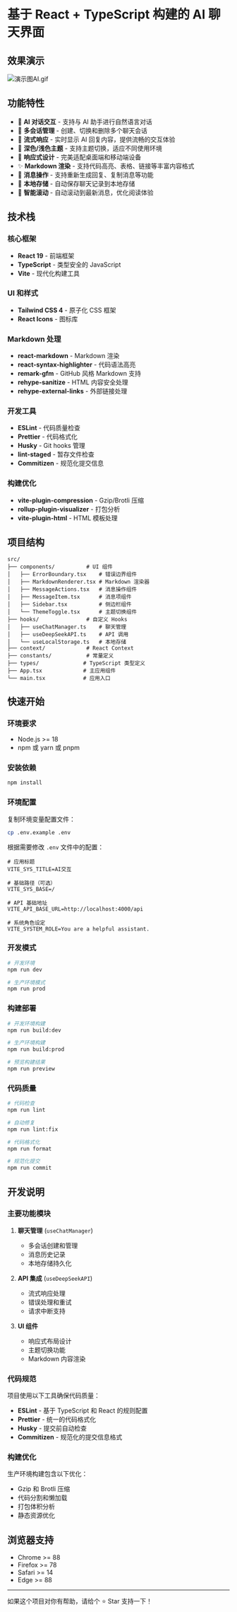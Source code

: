 # 基于 React + TypeScript 构建的 AI 聊天界面

## 效果演示

![演示图AI.gif](/demo/AI.gif)

## 功能特性

- 🤖 **AI 对话交互** - 支持与 AI 助手进行自然语言对话
- 💬 **多会话管理** - 创建、切换和删除多个聊天会话
- 🔄 **流式响应** - 实时显示 AI 回复内容，提供流畅的交互体验
- 🎨 **深色/浅色主题** - 支持主题切换，适应不同使用环境
- 📱 **响应式设计** - 完美适配桌面端和移动端设备
- ✨ **Markdown 渲染** - 支持代码高亮、表格、链接等丰富内容格式
- 🔧 **消息操作** - 支持重新生成回复、复制消息等功能
- 💾 **本地存储** - 自动保存聊天记录到本地存储
- 🎯 **智能滚动** - 自动滚动到最新消息，优化阅读体验

## 技术栈

### 核心框架

- **React 19** - 前端框架
- **TypeScript** - 类型安全的 JavaScript
- **Vite** - 现代化构建工具

### UI 和样式

- **Tailwind CSS 4** - 原子化 CSS 框架
- **React Icons** - 图标库

### Markdown 处理

- **react-markdown** - Markdown 渲染
- **react-syntax-highlighter** - 代码语法高亮
- **remark-gfm** - GitHub 风格 Markdown 支持
- **rehype-sanitize** - HTML 内容安全处理
- **rehype-external-links** - 外部链接处理

### 开发工具

- **ESLint** - 代码质量检查
- **Prettier** - 代码格式化
- **Husky** - Git hooks 管理
- **lint-staged** - 暂存文件检查
- **Commitizen** - 规范化提交信息

### 构建优化

- **vite-plugin-compression** - Gzip/Brotli 压缩
- **rollup-plugin-visualizer** - 打包分析
- **vite-plugin-html** - HTML 模板处理

## 项目结构

```
src/
├── components/          # UI 组件
│   ├── ErrorBoundary.tsx    # 错误边界组件
│   ├── MarkdownRenderer.tsx # Markdown 渲染器
│   ├── MessageActions.tsx   # 消息操作组件
│   ├── MessageItem.tsx      # 消息项组件
│   ├── Sidebar.tsx          # 侧边栏组件
│   └── ThemeToggle.tsx      # 主题切换组件
├── hooks/               # 自定义 Hooks
│   ├── useChatManager.ts    # 聊天管理
│   ├── useDeepSeekAPI.ts    # API 调用
│   └── useLocalStorage.ts   # 本地存储
├── context/             # React Context
├── constants/           # 常量定义
├── types/              # TypeScript 类型定义
├── App.tsx             # 主应用组件
└── main.tsx            # 应用入口
```

## 快速开始

### 环境要求

- Node.js >= 18
- npm 或 yarn 或 pnpm

### 安装依赖

```bash
npm install
```

### 环境配置

复制环境变量配置文件：

```bash
cp .env.example .env
```

根据需要修改 `.env` 文件中的配置：

```env
# 应用标题
VITE_SYS_TITLE=AI交互

# 基础路径（可选）
VITE_SYS_BASE=/

# API 基础地址
VITE_API_BASE_URL=http://localhost:4000/api

# 系统角色设定
VITE_SYSTEM_ROLE=You are a helpful assistant.
```

### 开发模式

```bash
# 开发环境
npm run dev

# 生产环境模式
npm run prod
```

### 构建部署

```bash
# 开发环境构建
npm run build:dev

# 生产环境构建
npm run build:prod

# 预览构建结果
npm run preview
```

### 代码质量

```bash
# 代码检查
npm run lint

# 自动修复
npm run lint:fix

# 代码格式化
npm run format

# 规范化提交
npm run commit
```

## 开发说明

### 主要功能模块

1. **聊天管理** (`useChatManager`)
   - 多会话创建和管理
   - 消息历史记录
   - 本地存储持久化

2. **API 集成** (`useDeepSeekAPI`)
   - 流式响应处理
   - 错误处理和重试
   - 请求中断支持

3. **UI 组件**
   - 响应式布局设计
   - 主题切换功能
   - Markdown 内容渲染

### 代码规范

项目使用以下工具确保代码质量：

- **ESLint** - 基于 TypeScript 和 React 的规则配置
- **Prettier** - 统一的代码格式化
- **Husky** - 提交前自动检查
- **Commitizen** - 规范化的提交信息格式

### 构建优化

生产环境构建包含以下优化：

- Gzip 和 Brotli 压缩
- 代码分割和懒加载
- 打包体积分析
- 静态资源优化

## 浏览器支持

- Chrome >= 88
- Firefox >= 78
- Safari >= 14
- Edge >= 88

---

如果这个项目对你有帮助，请给个 ⭐ Star 支持一下！
